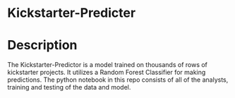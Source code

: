 # Kickstarter-Predicter

# Description

The Kickstarter-Predictor is a model trained on thousands of rows of kickstarter projects. It utilizes a Random Forest Classifier for making predictions. The python notebook in this repo consists of all of the analysts, training and testing of the data and model.
